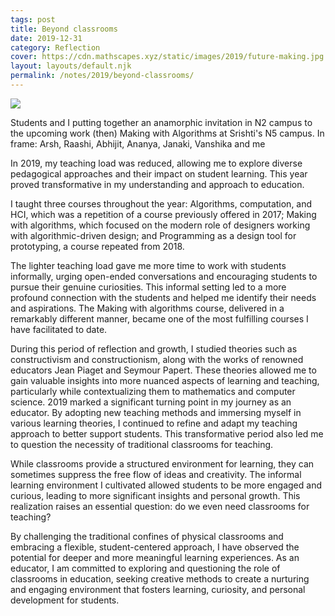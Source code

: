 ```yaml
---
tags: post
title: Beyond classrooms
date: 2019-12-31
category: Reflection
cover: https://cdn.mathscapes.xyz/static/images/2019/future-making.jpg
layout: layouts/default.njk
permalink: /notes/2019/beyond-classrooms/
--- 
```

 
<img src="https://cdn.mathscapes.xyz/static/images/2019/future-making.jpg"/>

Students and I putting together an anamorphic invitation in N2 campus to the upcoming work (then) Making with Algorithms at Srishti's N5 campus. In frame: Arsh, Raashi, Abhijit, Ananya, Janaki, Vanshika and me

In 2019, my teaching load was reduced, allowing me to explore diverse pedagogical approaches and their impact on student learning. This year proved transformative in my understanding and approach to education.

I taught three courses throughout the year: Algorithms, computation, and HCI, which was a repetition of a course previously offered in 2017; Making with algorithms, which focused on the modern role of designers working with algorithmic-driven design; and Programming as a design tool for prototyping, a course repeated from 2018.

The lighter teaching load gave me more time to work with students informally, urging open-ended conversations and encouraging students to pursue their genuine curiosities. This informal setting led to a more profound connection with the students and helped me identify their needs and aspirations. The Making with algorithms course, delivered in a remarkably different manner, became one of the most fulfilling courses I have facilitated to date.

During this period of reflection and growth, I studied theories such as constructivism and constructionism, along with the works of renowned educators Jean Piaget and Seymour Papert. These theories allowed me to gain valuable insights into more nuanced aspects of learning and teaching, particularly while contextualizing them to mathematics and computer science. 2019 marked a significant turning point in my journey as an educator. By adopting new teaching methods and immersing myself in various learning theories, I continued to refine and adapt my teaching approach to better support students. This transformative period also led me to question the necessity of traditional classrooms for teaching.

While classrooms provide a structured environment for learning, they can sometimes suppress the free flow of ideas and creativity. The informal learning environment I cultivated allowed students to be more engaged and curious, leading to more significant insights and personal growth. This realization raises an essential question: do we even need classrooms for teaching?

By challenging the traditional confines of physical classrooms and embracing a flexible, student-centered approach, I have observed the potential for deeper and more meaningful learning experiences. As an educator, I am committed to exploring and questioning the role of classrooms in education, seeking creative methods to create a nurturing and engaging environment that fosters learning, curiosity, and personal development for students.